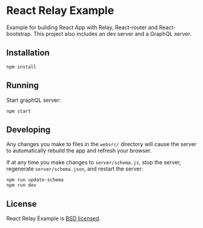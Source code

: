 # React Relay Example

Example for building React App with Relay, React-router and React-bootstrap.
This project also includes an dev server and a GraphQL server.

## Installation

```
npm install
```

## Running

Start graphQL server:

```
npm start
```

## Developing

Any changes you make to files in the `websrc/` directory will cause the server to
automatically rebuild the app and refresh your browser.

If at any time you make changes to `server/schema.js`, stop the server,
regenerate `server/schema.json`, and restart the server:

```
npm run update-schema
npm run dev
```

## License

React Relay Example is [BSD licensed](./LICENSE).

